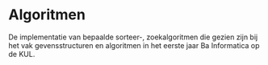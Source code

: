 # Algoritmen
De implementatie van bepaalde sorteer-, zoekalgoritmen die gezien zijn bij het vak gevensstructuren en algoritmen in het eerste jaar Ba Informatica op de KUL.
